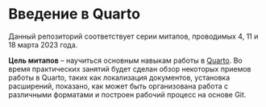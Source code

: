 # Введение в Quarto

Данный репозиторий соответствует серии митапов, проводимых 4, 11 и 18 марта 2023 года.

**Цель митапов** – научиться основным навыкам работы в [Quarto](https://quarto.org/). Во время практических занятий будет сделан обзор некоторых приемов работы в Quarto, таких как локализация документов, установка расширений, показано, как может быть организована работа с различными форматами и построен рабочий процесс на основе Git.
